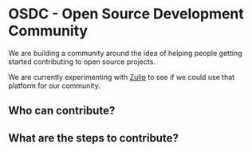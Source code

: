 # OSDC - Open Source Development Community

We are building a community around the idea of helping people getting started contributing to open source projects.

We are currently experimenting with [Zulip](https://zulip.com/) to see if we could use that platform for our community.

## Who can contribute?


## What are the steps to contribute?
